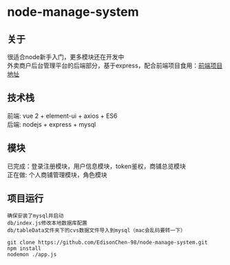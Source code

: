 # node-manage-system

## 关于
很适合node新手入门，更多模块还在开发中   
外卖商户后台管理平台的后端部分，基于express，配合前端项目食用：[前端项目地址](https://github.com/EdisonChen-98/vue-manage-system)

## 技术栈
前端: vue 2 + element-ui + axios + ES6  
后端: nodejs + express + mysql  

## 模块
已完成：登录注册模块，用户信息模块，token鉴权，商铺总览模块  
正在做: 个人商铺管理模块，角色模块  

## 项目运行
```
确保安装了mysql并启动
db/index.js修改本地数据库配置
db/tableData文件夹下的cvs数据文件导入到mysql（mac会乱码要转一下）
```
```
git clone https://github.com/EdisonChen-98/node-manage-system.git
npm install
nodemon ./app.js
```

